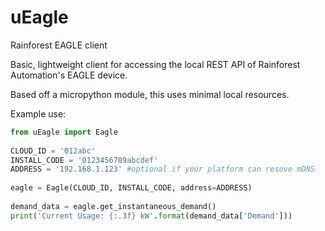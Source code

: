 # uEagle
Rainforest EAGLE client

Basic, lightweight client for accessing the local REST API of Rainforest Automation's EAGLE device.

Based off a micropython module, this uses minimal local resources.

Example use:

```python
from uEagle import Eagle
 
CLOUD_ID = '012abc'
INSTALL_CODE = '0123456789abcdef'
ADDRESS = '192.168.1.123' #optional if your platform can resove mDNS
 
eagle = Eagle(CLOUD_ID, INSTALL_CODE, address=ADDRESS)
 
demand_data = eagle.get_instantaneous_demand()
print('Current Usage: {:.3f} kW'.format(demand_data['Demand']))
```
